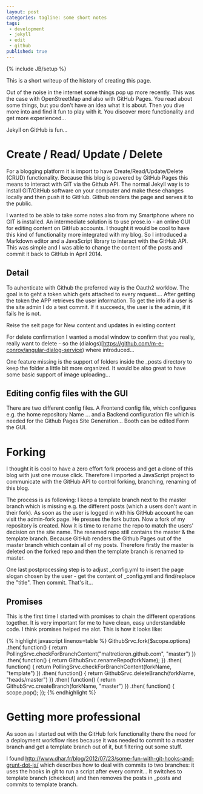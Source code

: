 ```yaml
---
layout: post
categories: tagline: some short notes
tags: 
 - development
 - jekyll
 - edit
 - github
published: true
---
```

{% include JB/setup %}

This is a short writeup of the history of creating this page.

Out of the noise in the internet some things pop up more recently.
This was the case with OpenStreetMap and also with GitHub Pages. You read
about some things, but you don't have an idea what it is about. Then
you dive more into and find it fun to play with it. You discover more
functionality and get more experienced...

Jekyll on GitHub is fun...

# Create / Read/ Update / Delete
For a blogging platform it is import to have Create/Read/Update/Delete (CRUD) functionality. Because this blog is powered by GitHub Pages this means to interact with GIT via the Github API. The normal Jekyll way is to install GIT/GitHub software on your computer and make these changes locally and then push it to GitHub. Github renders the page and serves it to the public. 

I wanted to be able to take some notes also from my Smartphone where no GIT is installed. An intermediate solution is to use prose.io - an online GUI for editing content on GitHub accounts. I thought it would be cool to have this kind of functionality more integrated with my blog. So I introduced a Markdown editor and a
JavaScript library to interact with the GitHub API. This was simple 
and I was able to change the content of the posts and commit it
back to GitHub in April 2014.

## Detail
To auhenticate with Github the preferred way is the Oauth2 worklow. The goal is to geht a token which gets attached to every request.... After getting the token the APP retrieves the user information. To get the info if a user is the site admin I do a test commit. If it succeeds, the user is the admin, if it fails he is not.

Reise the seit page for New content and updates in existing content

For delete confirmation I wanted a modal window
to confirm that you really, really want to delete - so the
(dialogs)[https://github.com/m-e-conroy/angular-dialog-service) where introduced...

One feature missing is the support of folders inside the _posts directory to keep
the folder a little bit more organized. It would be also great to have some
basic support of image uploading...

## Editing config files with the GUI
There are two different config files. A Frontend config file, which configures e.g. the home repository Name ... and a Backend configuration file which is needed for the Github Pages Site Generation... Booth can be edited Form the GUI.

# Forking
I thought it is cool to have a zero effort fork process and get a
clone of this blog with just one mouse click. Therefore I imported
a JavaScript project to communicate with the GitHub API to control
forking, branching, renaming of this blog.

The process is as following: I keep a template branch next to the
master branch which is missing e.g. the different posts (which a
users don't want in their fork). As soon
as the user is logged in with his GitHub account he can visit the
admin-fork page. He presses the fork button. Now a fork of my repository
is created. Now it is time to rename the repo to match the users'
decision on the site name. The renamed repo still  contains the
master & the template branch. Because GitHub renders the Github
Pages out of the master branch which contain all of my posts.
Therefore firstly the master is deleted on the forked
repo and then the template branch is renamed to master.

One last postprocessing step is to adjust _config.yml to insert
the page slogan chosen by the user - get the content of _config.yml
and find/replace the "title". Then commit. That's it...

## Promises
This is the first time I started with promises to chain the different
operations together. It is very important for me to have clean, easy
understandable code. I think promises helped me alot. This is how it looks like:

{% highlight javascript linenos=table %}
GithubSrvc.fork($scope.options)
.then( function() {
  return PollingSrvc.checkForBranchContent("maltretieren.github.com", "master")
})
.then( function() {
  return GithubSrvc.renameRepo(forkName);
})
.then( function() {
  return PollingSrvc.checkForBranchContent(forkName, "template")
})
.then( function() {
  return GithubSrvc.deleteBranch(forkName, "heads/master")
})
.then( function() {
  return GithubSrvc.createBranch(forkName, "master")
})
.then( function() {
  scope.pop();
});
{% endhighlight %}

# Getting more professional
As soon as I started out with the GitHub fork functionality there the need
for a deployment workflow rises because it was needed to commit to a master
branch and get a template branch out of it, but filtering out some stuff.

I found http://www.dhar.fr/blog/2012/07/23/some-fun-with-git-hooks-and-grunt-dot-js/
which describes how to deal with commits to two branches: it uses the hooks
in git to run a script after every commit... It switches to template branch (checkout)
and then removes the posts in _posts and commits to template branch.